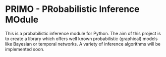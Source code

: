 PRIMO - PRobabilistic Inference MOdule
========

This is a probabilistic inference module for Python. The aim 
of this project is to create a library which offers well known
probabilistic (graphical) models like Bayesian or temporal networks.
A variety of inference algorithms will be implemented soon.
